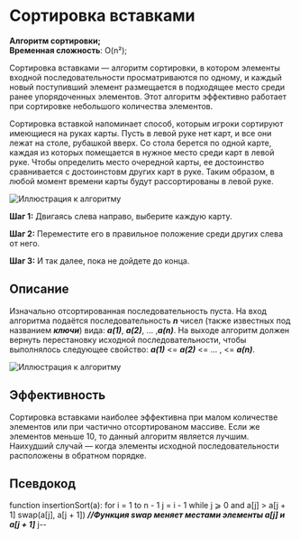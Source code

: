 # Сортировка вставками
**Алгоритм сортировки;**  
**Временная сложность**: O(n²);  

Сортировка вставками — алгоритм сортировки, в котором элементы входной последовательности просматриваются по одному, и каждый новый поступивший элемент размещается в подходящее место среди ранее упорядоченных элементов. Этот алгоритм эффективно работает при сортировке небольшого количества элементов. 

Сортировка вставкой напоминает способ, которым игроки сортируют имеющиеся на руках карты. Пусть в левой руке нет карт, и все они лежат на столе, рубашкой вверх. Со стола берется по одной карте, каждая из которых помещается в нужное место среди карт в левой руке. Чтобы определить место очередной карты, ее достоинство сравнивается с достоинстовм других карт в руке. Таким образом, в любой момент времени карты будут рассортированы в левой руке.  

![Иллюстрация к алгоритму](https://miro.medium.com/max/1280/1*jdXtqXw0EQVpqdZZoGnwsQ.gif)

**Шаг 1:** Двигаясь слева направо, выберите каждую карту.  

**Шаг 2:** Переместите его в правильное положение среди других слева от него.  

**Шаг 3:** И так далее, пока не дойдете до конца.  

## Описание
Изначально отсортированная последовательность пуста. На вход алгоритма подаётся последовательность ***n*** чисел (также известных под названием ***ключи***) вида: ***a(1)***, ***a(2)***, ... ,***a(n)***. На выходе алгоритм должен вернуть перестановку исходной последовательности, чтобы выполнялось следующее свойство: ***a(1)*** <= ***a(2)*** <= ... , <= ***a(n)***.

![Иллюстрация к алгоритму](https://upload.wikimedia.org/wikipedia/commons/9/9c/Insertion-sort-example.gif)  

## Эффективность
Сортировка вставками наиболее эффективна при малом количестве элементов или при частично отсортированом массиве. Если же элементов меньше 10, то данный алгоритм является лучшим. Наихудший случай — когда элементы исходной последовательности расположены в обратном порядке.  

## Псевдокод
function insertionSort(a):
  for i = 1 to n - 1
    j = i - 1
    while j ⩾ 0 and a[j] > a[j + 1] 
      swap(a[j], a[j + 1]) ***//Функция swap меняет местами элементы a[j] и a[j + 1]***
      j--